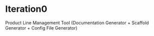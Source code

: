 # Iteration0
Product Line Management Tool (Documentation Generator + Scaffold Generator + Config File Generator)
